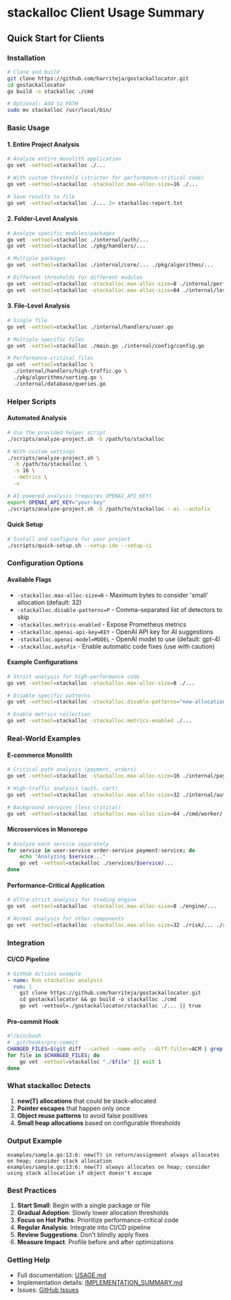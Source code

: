# stackalloc Client Usage Summary

## Quick Start for Clients

### Installation
```bash
# Clone and build
git clone https://github.com/harriteja/gostackallocator.git
cd gostackallocator
go build -o stackalloc ./cmd

# Optional: Add to PATH
sudo mv stackalloc /usr/local/bin/
```

### Basic Usage

#### 1. Entire Project Analysis
```bash
# Analyze entire monolith application
go vet -vettool=stackalloc ./...

# With custom threshold (stricter for performance-critical code)
go vet -vettool=stackalloc -stackalloc.max-alloc-size=16 ./...

# Save results to file
go vet -vettool=stackalloc ./... 2> stackalloc-report.txt
```

#### 2. Folder-Level Analysis
```bash
# Analyze specific modules/packages
go vet -vettool=stackalloc ./internal/auth/...
go vet -vettool=stackalloc ./pkg/handlers/...

# Multiple packages
go vet -vettool=stackalloc ./internal/core/... ./pkg/algorithms/...

# Different thresholds for different modules
go vet -vettool=stackalloc -stackalloc.max-alloc-size=8 ./internal/performance-critical/...
go vet -vettool=stackalloc -stackalloc.max-alloc-size=64 ./internal/less-critical/...
```

#### 3. File-Level Analysis
```bash
# Single file
go vet -vettool=stackalloc ./internal/handlers/user.go

# Multiple specific files
go vet -vettool=stackalloc ./main.go ./internal/config/config.go

# Performance-critical files
go vet -vettool=stackalloc \
  ./internal/handlers/high-traffic.go \
  ./pkg/algorithms/sorting.go \
  ./internal/database/queries.go
```

### Helper Scripts

#### Automated Analysis
```bash
# Use the provided helper script
./scripts/analyze-project.sh -b /path/to/stackalloc

# With custom settings
./scripts/analyze-project.sh \
  -b /path/to/stackalloc \
  -s 16 \
  --metrics \
  -v

# AI-powered analysis (requires OPENAI_API_KEY)
export OPENAI_API_KEY="your-key"
./scripts/analyze-project.sh -b /path/to/stackalloc --ai --autofix
```

#### Quick Setup
```bash
# Install and configure for your project
./scripts/quick-setup.sh --setup-ide --setup-ci
```

### Configuration Options

#### Available Flags
- `-stackalloc.max-alloc-size=N` - Maximum bytes to consider 'small' allocation (default: 32)
- `-stackalloc.disable-patterns=P` - Comma-separated list of detectors to skip
- `-stackalloc.metrics-enabled` - Expose Prometheus metrics
- `-stackalloc.openai-api-key=KEY` - OpenAI API key for AI suggestions
- `-stackalloc.openai-model=MODEL` - OpenAI model to use (default: gpt-4)
- `-stackalloc.autofix` - Enable automatic code fixes (use with caution)

#### Example Configurations
```bash
# Strict analysis for high-performance code
go vet -vettool=stackalloc -stackalloc.max-alloc-size=8 ./...

# Disable specific patterns
go vet -vettool=stackalloc -stackalloc.disable-patterns="new-allocation" ./...

# Enable metrics collection
go vet -vettool=stackalloc -stackalloc.metrics-enabled ./...
```

### Real-World Examples

#### E-commerce Monolith
```bash
# Critical path analysis (payment, orders)
go vet -vettool=stackalloc -stackalloc.max-alloc-size=16 ./internal/payment/... ./internal/orders/...

# High-traffic analysis (auth, cart)
go vet -vettool=stackalloc -stackalloc.max-alloc-size=32 ./internal/auth/... ./internal/cart/...

# Background services (less critical)
go vet -vettool=stackalloc -stackalloc.max-alloc-size=64 ./cmd/worker/... ./internal/inventory/...
```

#### Microservices in Monorepo
```bash
# Analyze each service separately
for service in user-service order-service payment-service; do
    echo "Analyzing $service..."
    go vet -vettool=stackalloc ./services/$service/...
done
```

#### Performance-Critical Application
```bash
# Ultra-strict analysis for trading engine
go vet -vettool=stackalloc -stackalloc.max-alloc-size=8 ./engine/...

# Normal analysis for other components
go vet -vettool=stackalloc -stackalloc.max-alloc-size=32 ./risk/... ./reporting/...
```

### Integration

#### CI/CD Pipeline
```yaml
# GitHub Actions example
- name: Run stackalloc analysis
  run: |
    git clone https://github.com/harriteja/gostackallocator.git
    cd gostackallocator && go build -o stackalloc ./cmd
    go vet -vettool=./gostackallocator/stackalloc ./... || true
```

#### Pre-commit Hook
```bash
#!/bin/bash
# .git/hooks/pre-commit
CHANGED_FILES=$(git diff --cached --name-only --diff-filter=ACM | grep '\.go$')
for file in $CHANGED_FILES; do
    go vet -vettool=stackalloc "./$file" || exit 1
done
```

### What stackalloc Detects

1. **new(T) allocations** that could be stack-allocated
2. **Pointer escapes** that happen only once
3. **Object reuse patterns** to avoid false positives
4. **Small heap allocations** based on configurable thresholds

### Output Example
```
examples/sample.go:13:6: new(T) in return/assignment always allocates on heap; consider stack allocation
examples/sample.go:13:6: new(T) always allocates on heap; consider using stack allocation if object doesn't escape
```

### Best Practices

1. **Start Small**: Begin with a single package or file
2. **Gradual Adoption**: Slowly lower allocation thresholds
3. **Focus on Hot Paths**: Prioritize performance-critical code
4. **Regular Analysis**: Integrate into CI/CD pipeline
5. **Review Suggestions**: Don't blindly apply fixes
6. **Measure Impact**: Profile before and after optimizations

### Getting Help

- Full documentation: [USAGE.md](USAGE.md)
- Implementation details: [IMPLEMENTATION_SUMMARY.md](IMPLEMENTATION_SUMMARY.md)
- Issues: [GitHub Issues](https://github.com/harriteja/gostackallocator/issues) 